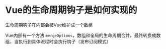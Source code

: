 # Vue的生命周期钩子是如何实现的

生命周期钩子在内部会被Vue维护成一个数组

Vue内部有一个方法 `mergeOptions`，数组和全局的生命周期合并，最终转换成数组，当执行到具体流程时会执行钩子（发布订阅模式）
